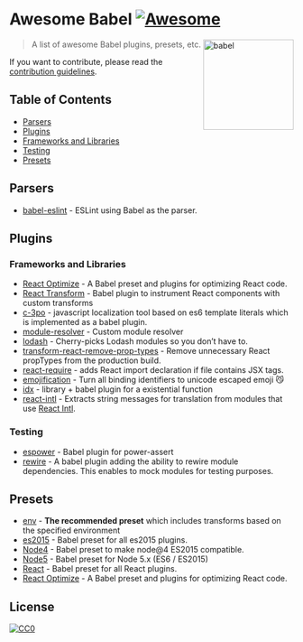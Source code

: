 # Awesome Babel [![Awesome](https://cdn.rawgit.com/sindresorhus/awesome/d7305f38d29fed78fa85652e3a63e154dd8e8829/media/badge.svg)](https://github.com/sindresorhus/awesome)

[<img src="https://babeljs.io/images/logo.svg" width="160" align="right" alt="babel">](http://babel.io)

> A list of awesome Babel plugins, presets, etc.

If you want to contribute, please read the [contribution guidelines](contributing.md).

## Table of Contents

- [Parsers](#parsers)
- [Plugins](#plugins)
 - [Frameworks and Libraries](#frameworks-and-libraries)
 - [Testing](#testing)
- [Presets](#presets)

## Parsers

 - [babel-eslint](https://github.com/babel/babel-eslint) - ESLint using Babel as the parser.

## Plugins

### Frameworks and Libraries

 - [React Optimize](https://github.com/thejameskyle/babel-react-optimize) - A Babel preset and plugins for optimizing React code.
 - [React Transform](https://github.com/gaearon/babel-plugin-react-transform) - Babel plugin to instrument React components with custom transforms
 - [c-3po](https://c-3po.js.org) - javascript localization tool based on es6 template literals which is implemented as a babel plugin.
 - [module-resolver](https://www.npmjs.com/package/babel-plugin-module-resolver) - Custom module resolver
 - [lodash](https://www.npmjs.com/package/babel-plugin-lodash) - Cherry-picks Lodash modules so you don’t have to.
 - [transform-react-remove-prop-types](https://www.npmjs.com/package/babel-plugin-transform-react-remove-prop-types) - Remove unnecessary React propTypes from the production build.
 - [react-require](https://www.npmjs.com/package/babel-plugin-react-require) - adds React import declaration if file contains JSX tags.
 - [emojification](https://www.npmjs.com/package/babel-plugin-emojification) - Turn all binding identifiers to unicode escaped emoji :smirk_cat:
 - [idx](https://github.com/facebookincubator/idx) - library + babel plugin for a existential function
 - [react-intl](https://www.npmjs.com/package/babel-plugin-react-intl) - Extracts string messages for translation from modules that use [React Intl](https://github.com/yahoo/react-intl).

### Testing

 - [espower](https://github.com/power-assert-js/babel-plugin-espower) - Babel plugin for power-assert
 - [rewire](https://github.com/speedskater/babel-plugin-rewire) - A babel plugin adding the ability to rewire module dependencies. This enables to mock modules for testing purposes.

## Presets

 - [env](https://www.npmjs.com/package/babel-preset-env) - **The recommended preset** which includes transforms based on the specified environment
 - [es2015](https://www.npmjs.com/package/babel-preset-es2015) - Babel preset for all es2015 plugins.
 - [Node4](https://github.com/jbach/babel-preset-es2015-node4) - Babel preset to make node@4 ES2015 compatible.
 - [Node5](https://github.com/leebenson/babel-preset-node5) - Babel preset for Node 5.x (ES6 / ES2015)
 - [React](https://www.npmjs.com/package/babel-preset-react) - Babel preset for all React plugins.
 - [React Optimize](https://github.com/thejameskyle/babel-react-optimize) - A Babel preset and plugins for optimizing React code.

## License

[![CC0](https://i.creativecommons.org/p/zero/1.0/88x31.png)](https://creativecommons.org/publicdomain/zero/1.0/)
